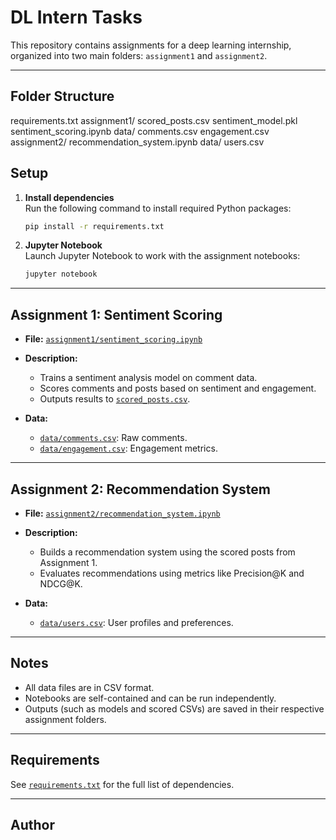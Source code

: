 # DL Intern Tasks

This repository contains assignments for a deep learning internship, organized into two main folders: `assignment1` and `assignment2`.

---

## Folder Structure

requirements.txt
assignment1/
    scored_posts.csv
    sentiment_model.pkl
    sentiment_scoring.ipynb
    data/
        comments.csv
        engagement.csv
assignment2/
    recommendation_system.ipynb
    data/
        users.csv

## Setup

1. **Install dependencies**  
   Run the following command to install required Python packages:

   ```sh
   pip install -r requirements.txt
   ```

2. **Jupyter Notebook**  
   Launch Jupyter Notebook to work with the assignment notebooks:

   ```sh
   jupyter notebook
   ```

---

## Assignment 1: Sentiment Scoring

- **File:** [`assignment1/sentiment_scoring.ipynb`](assignment1/sentiment_scoring.ipynb)
- **Description:**  
  - Trains a sentiment analysis model on comment data.
  - Scores comments and posts based on sentiment and engagement.
  - Outputs results to [`scored_posts.csv`](assignment1/scored_posts.csv).

- **Data:**  
  - [`data/comments.csv`](assignment1/data/comments.csv): Raw comments.
  - [`data/engagement.csv`](assignment1/data/engagement.csv): Engagement metrics.

---

## Assignment 2: Recommendation System

- **File:** [`assignment2/recommendation_system.ipynb`](assignment2/recommendation_system.ipynb)
- **Description:**  
  - Builds a recommendation system using the scored posts from Assignment 1.
  - Evaluates recommendations using metrics like Precision@K and NDCG@K.

- **Data:**  
  - [`data/users.csv`](assignment2/data/users.csv): User profiles and preferences.

---

## Notes

- All data files are in CSV format.
- Notebooks are self-contained and can be run independently.
- Outputs (such as models and scored CSVs) are saved in their respective assignment folders.

---

## Requirements

See [`requirements.txt`](requirements.txt) for the full list of dependencies.

---

## Author
